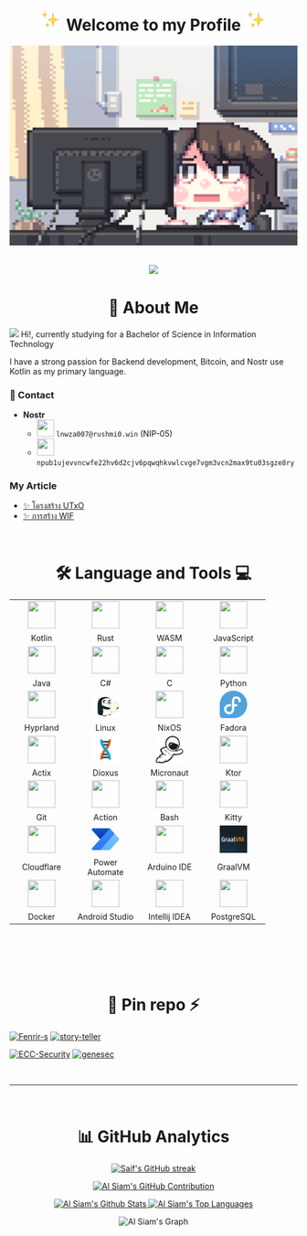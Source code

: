 <h1 align="center">
<img height="40" src="assets/Sparkles.webp">
Welcome to my Profile
<img height="40" src="assets/Sparkles.webp">
</h1>

[//]: # (<span><img src="assets/pix_pro2.gif" height=350 width=600 /></span>)
<div align="center">
  <span><img alt="Night Coding" src="https://raw.githubusercontent.com/rushmi0/rushmi0/main/assets/pix_pro1.gif" height=350 width=712/> </span>

</div>

<br/>

<p align="center"> 
    <img src="https://komarev.com/ghpvc/?username=ushmi0&style=flat-square&color=blue"/>
</p>

<h1 align="center">👤 About Me</h1>

<p>
    <img src="https://media.giphy.com/media/hvRJCLFzcasrR4ia7z/giphy.gif" width="28"> Hi!, currently studying for a Bachelor of Science in Information Technology
</p>
I have a strong passion for Backend development, Bitcoin, and Nostr use Kotlin as my primary language.

### 💬 Contact

- **Nostr**
    - <img height="30" width="30" src="https://user-images.githubusercontent.com/99301796/219719339-5eff628c-3470-4cc3-81eb-404f8902de9f.gif" />  `lnwza007@rushmi0.win` (NIP-05)
    - <img height="30" width="30" src="https://user-images.githubusercontent.com/99301796/219719339-5eff628c-3470-4cc3-81eb-404f8902de9f.gif" /> `npub1ujevvncwfe22hv6d2cjv6pqwqhkvwlcvge7vgm3vcn2max9tu03sgze8ry`

[//]: # (- 🎓 I'm currently studying Information Technology.)

### My Article

- [✨ โครงสร้าง UTxO](https://github.com/rushmi0/LaeliaX/blob/main/Test/Transaction/README.md)
- [✨ การสร้าง WIF](https://github.com/rushmi0/SecureKey/tree/main/src/main/kotlin/wif)

[//]: # ()

[//]: # (<ul>)

[//]: # (  <li><p>🔗<a href="https://potofu.me/maybe515" rel="noopener noreferrer" target="_blank">POTOFU Account</a></p></li>)

[//]: # (  <li><p>𝒂𝒏𝒅 𝒎𝒐𝒓𝒆...　🔗<a href="Self-Introductions.md">Self-Introductions.md</a></p></li>)

[//]: # (</ul>)

[//]: # (<br>)


<br/>

[//]: # (<img alt="Night Coding" src="https://raw.githubusercontent.com/rushmi0/rushmi0/main/assets/pix_pro1.gif" align="right" width="260" height="200"/>)


<h1 align="center">🛠️ Language and Tools 💻</h1>


<div align="center">
<table>
<tr>
            <td align="center" width="98">
                <a href="#mahmud0808-tech">
                    <img src="https://go-skill-icons.vercel.app/api/icons?i=kotlin" width="48" height="48" alt="" />
                </a>
            </td>
            <td align="center" width="98">
                <a href="#mahmud0808-tech">
                    <img src="https://go-skill-icons.vercel.app/api/icons?i=rust" width="48" height="48" alt="" />
                </a>
            </td>
            <td align="center" width="98">
                <a href="#mahmud0808-tech">
                    <img src="https://go-skill-icons.vercel.app/api/icons?i=wasm" width="48" height="48" alt="" />
                </a>
            </td>
            <td align="center" width="98">
                <a href="#mahmud0808-tech">
                    <img src="https://raw.githubusercontent.com/LelouchFR/skill-icons/refs/heads/main/assets/javascript.svg" width="48" height="48" alt="" />
                </a>
            </td>
        </tr>
        <tr>
            <td align="center" width="98">Kotlin</td>
            <td align="center" width="98">Rust</td>
            <td align="center" width="98">WASM</td>
            <td align="center" width="98">JavaScript</td>
        </tr>
        <tr>
            <td align="center" width="98">
                <a href="#mahmud0808-tech">
                    <img src="https://go-skill-icons.vercel.app/api/icons?i=java" width="48" height="48" alt="" />
                </a>
            </td>
            <td align="center" width="98">
                <a href="#mahmud0808-tech">
                    <img src="https://go-skill-icons.vercel.app/api/icons?i=cs" width="48" height="48" alt="" />
                </a>
            </td>
            <td align="center" width="98">
                <a href="#mahmud0808-tech">
                    <img src="https://go-skill-icons.vercel.app/api/icons?i=c" width="48" height="48" alt="" />
                </a>
            </td>
            <td align="center" width="98">
                <a href="#mahmud0808-tech">
                    <img src="https://go-skill-icons.vercel.app/api/icons?i=python" width="48" height="48" alt="" />
                </a>
            </td>
        </tr>
        <tr>
            <td align="center" width="98">Java</td>
            <td align="center" width="98">C#</td>
            <td align="center" width="98">C</td>
            <td align="center" width="98">Python</td>
        </tr>
        <tr>
            <td align="center" width="98">
                <a href="#mahmud0808-tech">
                    <img src="https://go-skill-icons.vercel.app/api/icons?i=hyprland" width="48" height="48" alt="" />
                </a>
            </td>
            <td align="center" width="98">
                <a href="#mahmud0808-tech">
                    <img src="assets/Gunter.gif" width="48" height="48" alt="" />
                </a>
            </td>
            <td align="center" width="98">
                <a href="#mahmud0808-tech">
                    <img src="https://go-skill-icons.vercel.app/api/icons?i=nixos" width="48" height="48" alt="" />
                </a>
            </td>
            <td align="center" width="98">
                <a href="#mahmud0808-tech">
                    <img src="assets/fedora.png" width="48" height="48" alt="" />
                </a>
            </td>
        </tr>
        <tr>
            <td align="center" width="98">Hyprland</td>
            <td align="center" width="98">Linux</td>
            <td align="center" width="98">NixOS</td>
            <td align="center" width="98">Fadora</td>
        </tr>
        <tr>
            <td align="center" width="98">
                <a href="#mahmud0808-tech">
                    <img src="https://go-skill-icons.vercel.app/api/icons?i=actix" width="48" height="48" alt="" />
                </a>
            </td>
            <td align="center" width="98">
                <a href="#mahmud0808-tech">
                    <img src="assets/multiplatform-light-abda01e6c8663204.svg" width="48" height="48" alt="" />
                </a>
            </td>
            <td align="center" width="98">
                <a href="#mahmud0808-tech">
                    <img src="assets/micronaut.png" width="48" height="48" alt="" />
                </a>
            </td>
            <td align="center" width="98">
                <a href="#mahmud0808-tech">
                    <img src="https://go-skill-icons.vercel.app/api/icons?i=ktor" width="48" height="48" alt="" />
                </a>
            </td>
        </tr>
        <tr>
            <td align="center" width="98">Actix</td>
            <td align="center" width="98">Dioxus</td>
            <td align="center" width="98">Micronaut</td>
            <td align="center" width="98">Ktor</td>
        </tr>
        <tr>
            <td align="center" width="98">
                <a href="#mahmud0808-tech">
                    <img src="https://go-skill-icons.vercel.app/api/icons?i=git" width="48" height="48" alt="" />
                </a>
            </td>
            <td align="center" width="98">
                <a href="#mahmud0808-tech">
                    <img src="https://go-skill-icons.vercel.app/api/icons?i=githubactions" width="48" height="48" alt="" />
                </a>
            </td>
            <td align="center" width="98">
                <a href="#mahmud0808-tech">
                    <img src="https://go-skill-icons.vercel.app/api/icons?i=bash" width="48" height="48" alt="" />
                </a>
            </td>
            <td align="center" width="98">
                <a href="#mahmud0808-tech">
                    <img src="https://go-skill-icons.vercel.app/api/icons?i=kitty" width="48" height="48" alt="" />
                </a>
            </td>
        </tr>
        <tr>
            <td align="center" width="98">Git</td>
            <td align="center" width="98">Action</td>
            <td align="center" width="98">Bash</td>
            <td align="center" width="98">Kitty</td>
        </tr>
        <tr>
            <td align="center" width="98">
                <a href="#mahmud0808-tech">
                    <img src="https://go-skill-icons.vercel.app/api/icons?i=cloudflare" width="48" height="48" alt="" />
                </a>
            </td>
            <td align="center" width="98">
                <a href="#mahmud0808-tech">
                    <img src="assets/Power_Automate.png" width="48" height="48" alt="" />
                </a>
            </td>
            <td align="center" width="98">
                <a href="#mahmud0808-tech">
                    <img src="https://go-skill-icons.vercel.app/api/icons?i=arduino" width="48" height="48" alt="" />
                </a>
            </td>
            <td align="center" width="98">
                <a href="#mahmud0808-tech">
                    <img src="assets/graalvm.png" width="48" height="48" alt="" />
                </a>
            </td>
        </tr>
        <tr>
            <td align="center" width="98">Cloudflare</td>
            <td align="center" width="98">Power Automate</td>
            <td align="center" width="98">Arduino IDE</td>
            <td align="center" width="98">GraalVM</td>
        </tr>
        <tr>
            <td align="center" width="98">
                <a href="#mahmud0808-tech">
                    <img src="https://go-skill-icons.vercel.app/api/icons?i=docker" width="48" height="48" alt="" />
                </a>
            </td>
            <td align="center" width="98">
                <a href="#mahmud0808-tech">
                    <img src="https://go-skill-icons.vercel.app/api/icons?i=androidstudio" width="48" height="48" alt="" />
                </a>
            </td>
            <td align="center" width="98">
                <a href="#mahmud0808-tech">
                    <img src="https://go-skill-icons.vercel.app/api/icons?i=idea" width="48" height="48" alt="" />
                </a>
            </td>
            <td align="center" width="98">
                <a href="#mahmud0808-tech">
                    <img src="https://go-skill-icons.vercel.app/api/icons?i=postgresql" width="48" height="48" alt="" />
                </a>
            </td>
        </tr>
        <tr>
            <td align="center" width="98">Docker</td>
            <td align="center" width="98">Android Studio</td>
            <td align="center" width="98">Intellij IDEA</td>
            <td align="center" width="98">PostgreSQL</td>
        </tr>
</table>
</div>





<br/>
<br/> 
<br/>
<br/> 

<h1 align="center">📌 Pin repo ⚡</h1>

[![Fenrir-s](https://github-readme-stats.vercel.app/api/pin/?username=rushmi0&repo=Fenrir-s&border_color=7F3FBF&bg_color=0D1117&title_color=C9D1D9&text_color=8B949E&icon_color=7F3FBF)](https://github.com/rushmi0/Fenrir-s)
[![story-teller](https://github-readme-stats.vercel.app/api/pin/?username=rushmi0&repo=story-teller&border_color=7F3FBF&bg_color=0D1117&title_color=C9D1D9&text_color=8B949E&icon_color=7F3FBF)](https://github.com/rushmi0/story-teller)

[![ECC-Security](https://github-readme-stats.vercel.app/api/pin/?username=rushmi0&repo=ECC-Security&border_color=7F3FBF&bg_color=0D1117&title_color=C9D1D9&text_color=8B949E&icon_color=7F3FBF)](https://github.com/rushmi0/ECC-Security)
[![genesec](https://github-readme-stats.vercel.app/api/pin/?username=rushmi0&repo=genesec&border_color=7F3FBF&bg_color=0D1117&title_color=C9D1D9&text_color=8B949E&icon_color=7F3FBF)](https://github.com/rushmi0/genesec)

<br/>
<hr/>
<br/>

<h1 align="center">📊 GitHub Analytics</h1>

<p align="center">
  <a href="https://github.com/rushmi0">
    <img src="https://github-readme-streak-stats.herokuapp.com/?user=rushmi0&theme=tokyonight&border=7F3FBF&background=#1b1b25" alt="Saif's GitHub streak"/>
  </a>
</p>

<p align="center">
  <a href="https://github.com/rushmi0">
    <img src="https://github-profile-summary-cards.vercel.app/api/cards/profile-details?username=rushmi0&theme=tokyonight" alt="Al Siam's GitHub Contribution"/>
  </a>
</p>

<p align="center">
    <a href="https://github.com/rushmi0"><img alt="Al Siam's Github Stats" src="https://github-readme-stats.vercel.app/api?username=rushmi0&show_icons=true&theme=tokyonight&border_color=7F3FBF" height="192px" width="55%"/>
    </a>
    <a href="https://github.com/rushmi0"><img alt="Al Siam's Top Languages" src="https://github-readme-stats.vercel.app/api/top-langs/?username=rushmi0&layout=compact&theme=tokyonight&border_color=7F3FBF" height="192px" width="42%"/>
    </a>
  <br/>
</p>

<div align="center">
    <img src="https://github-readme-activity-graph.vercel.app/graph?username=rushmi0&custom_title=Al%20Siam's%20GitHub%20Activity%20Graph&bg_color=0D1117&color=7F3FBF&line=3faa9a&point=3faa9a&area_color=FFFFFF&title_color=749ee0&area=true" alt="Al Siam's Graph">
</div>




